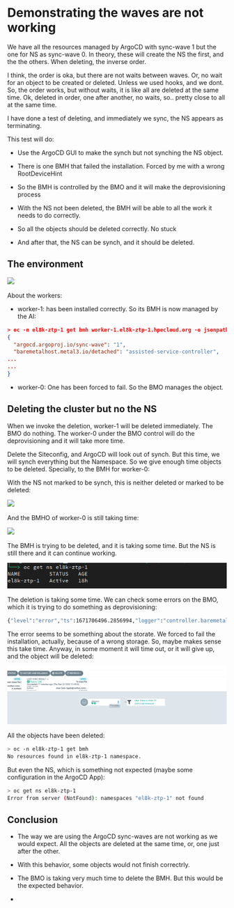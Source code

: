 

# Demonstrating the waves are not working



We have all the resources managed by ArgoCD with sync-wave 1 but the one for NS as sync-wave 0. In theory, these will create the NS the first, and the the others. When deleting, the inverse order.

I think, the order is oka, but there are not waits between waves. Or, no wait for an object to be created or deleted. Unless we used hooks, and we dont. So, the order works, but without waits, it is like all are deleted at the same time. Ok, deleted in order, one after another, no waits, so.. pretty close to all at the same time.

I have done a test of deleting, and immediately we sync, the NS appears as terminating. 

This test will  do:

* Use the ArgoCD GUI to make the synch but not synching the NS object. 

* There is one BMH that failed the installation. Forced by me with a wrong RootDeviceHint

* So the BMH is controlled by the BMO and it will make the deprovisioning process

* With the NS not been deleted, the BMH will be able to all the work it needs to do correctly.

* So all the objects should be deleted correctly. No stuck

* And after that, the NS can be synch, and it should be deleted.



## The environment

![](/home/jgato/.var/app/com.github.marktext.marktext/config/marktext/images/2022-12-22-11-41-09-image.png)

About the workers:

* worker-1: has been installed correctly. So its BMH is now managed by the AI:

```json
> oc -n el8k-ztp-1 get bmh worker-1.el8k-ztp-1.hpecloud.org -o jsonpath={.metadata.annotations} | jq
{
  "argocd.argoproj.io/sync-wave": "1",
  "baremetalhost.metal3.io/detached": "assisted-service-controller",
...
...
}


```

* worker-0: One has been forced to fail. So the BMO manages the object.

## Deleting the cluster but no the NS

When we invoke the deletion, worker-1 will be deleted immediately. The BMO do nothing. The worker-0 under the BMO control will do the deprovisioning and it will take more time.

Delete the Siteconfig, and ArgoCD will look out of synch. But this time, we will synch everything but the Namespace. So we give enough time objects to be deleted. Specially, to the BMH for worker-0:

With the NS not marked to be synch, this is neither deleted or marked to be deleted:

![](/home/jgato/.var/app/com.github.marktext.marktext/config/marktext/images/2022-12-22-11-52-09-image.png)

And the BMHO of worker-0 is still taking time:



![](/home/jgato/.var/app/com.github.marktext.marktext/config/marktext/images/2022-12-22-11-51-47-image.png)



The BMH is trying to be deleted, and it is taking some time. But the NS is still there and it can continue working.

![](assets/2022-12-22-12-04-38-image.png)

The deletion is taking some time. We can check some errors on the BMO, which it is trying to do something as deprovisioning:

```bash
{"level":"error","ts":1671706496.2856994,"logger":"controller.baremetalhost","msg":"Reconciler error","reconciler group":"metal3.io","reconciler kind":"BareMetalHost","name":"worker-0.el8k-ztp-1.hpecloud.org","namespace":"el8k-ztp-1","error":"action \"deleting\" failed: failed to remove finalizer: Operation cannot be fulfilled on baremetalhosts.metal3.io \"worker-0.el8k-ztp-1.hpecloud.org\": StorageError: invalid object, Code: 4, Key: /kubernetes.io/metal3.io/baremetalhosts/el8k-ztp-1/worker-0.el8k-ztp-1.hpecloud.org, ResourceVersion: 0, AdditionalErrorMsg: Precondition failed: UID in precondition: f8feab9f-784a-4f5b-a95d-c483bf417f57, UID in object meta: ","errorVerbose":"Operation cannot be fulfilled on baremetalhosts.metal3.io \"worker-0.el8k-ztp-1.hpecloud.org\": StorageError: invalid object, Code: 4, Key: /kubernetes.io/metal3.io/baremetalhosts/el8k-ztp-1/worker-0.el8k-ztp-1.hpecloud.org, ResourceVersion: 0, AdditionalErrorMsg: Precondition failed: UID in precondition: f8feab9f-784a-4f5b-a95d-c483bf417f57, UID in object meta: \nfailed to remove finalizer\ngithub.com/metal3-io/baremetal-operator/controllers/metal3%2eio.(*BareMetalHostReconciler).actionDeleting\n\t/go/src/github.com/metal3-io/baremetal-operator/controllers/metal3.io/baremetalhost_controller.go:542\ngithub.com/metal3-io/baremetal-operator/controllers/metal3%2eio.(*hostStateMachine).handleDeleting\n\t/go/src/github.com/metal3-io/baremetal-operator/controllers/metal3.io/host_state_machine.go:538\ngithub.com/metal3-io/baremetal-operator/controllers/metal3%2eio.(*hostStateMachine).ReconcileState\n\t/go/src/github.com/metal3-io/baremetal-operator/controllers/metal3.io/host_state_machine.go:199\ngithub.com/metal3-io/baremetal-operator/controllers/metal3%2eio.(*BareMetalHostReconciler).Reconcile\n\t/go/src/github.com/metal3-io/baremetal-operator/controllers/metal3.io/baremetalhost_controller.go:247\nsigs.k8s.io/controller-runtime/pkg/internal/controller.(*Controller).reconcileHandler\n\t/go/src/github.com/metal3-io/baremetal-operator/vendor/sigs.k8s.io/controller-runtime/pkg/internal/controller/controller.go:298\nsigs.k8s.io/controller-runtime/pkg/internal/controller.(*Controller).processNextWorkItem\n\t/go/src/github.com/metal3-io/baremetal-operator/vendor/sigs.k8s.io/controller-runtime/pkg/internal/controller/controller.go:253\nsigs.k8s.io/controller-runtime/pkg/internal/controller.(*Controller).Start.func2.2\n\t/go/src/github.com/metal3-io/baremetal-operator/vendor/sigs.k8s.io/controller-runtime/pkg/internal/controller/controller.go:214\nruntime.goexit\n\t/usr/lib/golang/src/runtime/asm_amd64.s:1581\naction \"deleting\" failed\ngithub.com/metal3-io/baremetal-operator/controllers/metal3%2eio.(*BareMetalHostReconciler).Reconcile\n\t/go/src/github.com/metal3-io/baremetal-operator/controllers/metal3.io/baremetalhost_controller.go:251\nsigs.k8s.io/controller-runtime/pkg/internal/controller.(*Controller).reconcileHandler\n\t/go/src/github.com/metal3-io/baremetal-operator/vendor/sigs.k8s.io/controller-runtime/pkg/internal/controller/controller.go:298\nsigs.k8s.io/controller-runtime/pkg/internal/controller.(*Controller).processNextWorkItem\n\t/go/src/github.com/metal3-io/baremetal-operator/vendor/sigs.k8s.io/controller-runtime/pkg/internal/controller/controller.go:253\nsigs.k8s.io/controller-runtime/pkg/internal/controller.(*Controller).Start.func2.2\n\t/go/src/github.com/metal3-io/baremetal-operator/vendor/sigs.k8s.io/controller-runtime/pkg/internal/controller/controller.go:214\nruntime.goexit\n\t/usr/lib/golang/src/runtime/asm_amd64.s:1581","stacktrace":"sigs.k8s.io/controller-runtime/pkg/internal/controller.(*Controller).Start.func2.2\n\t/go/src/github.com/metal3-io/baremetal-operator/vendor/sigs.k8s.io/controller-runtime/pkg/internal/controller/controller.go:214"}

```

The error seems to be something about the storate. We forced to fail the installation, actually, because of a wrong storage. So, maybe makes sense this take time. Anyway, in some moment it will time out, or it will give up, and the object will be deleted:

![](assets/2022-12-22-12-04-54-image.png)

All the objects have been deleted:

```bash
> oc -n el8k-ztp-1 get bmh
No resources found in el8k-ztp-1 namespace.

```

But even the NS, which is something not expected (maybe some configuration in the ArgoCD App):

```bash
> oc get ns el8k-ztp-1
Error from server (NotFound): namespaces "el8k-ztp-1" not found

```

## Conclusion

* The way we are using the ArgoCD sync-waves are not working as we would expect. All the objects are deleted at the same time, or, one just after the other.

* With this behavior, some objects would not finish correctrly.

* The BMO is taking very much time to delete the BMH. But this would be the expected behavior.

* 
